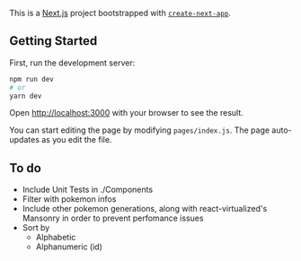 This is a [Next.js](https://nextjs.org/) project bootstrapped with [`create-next-app`](https://github.com/vercel/next.js/tree/canary/packages/create-next-app).

## Getting Started

First, run the development server:

```bash
npm run dev
# or
yarn dev
```

Open [http://localhost:3000](http://localhost:3000) with your browser to see the result.

You can start editing the page by modifying `pages/index.js`. The page auto-updates as you edit the file.

## To do

- Include Unit Tests in ./Components
- Filter with pokemon infos
- Include other pokemon generations, along with react-virtualized's Mansonry in order to prevent perfomance issues
- Sort by
  - Alphabetic
  - Alphanumeric (id)
